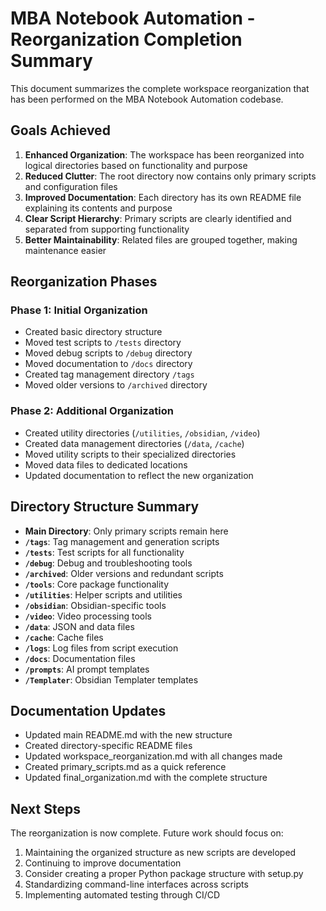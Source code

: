 # MBA Notebook Automation - Reorganization Completion Summary

This document summarizes the complete workspace reorganization that has been performed on the MBA Notebook Automation codebase.

## Goals Achieved

1. **Enhanced Organization**: The workspace has been reorganized into logical directories based on functionality and purpose
2. **Reduced Clutter**: The root directory now contains only primary scripts and configuration files
3. **Improved Documentation**: Each directory has its own README file explaining its contents and purpose
4. **Clear Script Hierarchy**: Primary scripts are clearly identified and separated from supporting functionality
5. **Better Maintainability**: Related files are grouped together, making maintenance easier

## Reorganization Phases

### Phase 1: Initial Organization
- Created basic directory structure
- Moved test scripts to `/tests` directory
- Moved debug scripts to `/debug` directory
- Moved documentation to `/docs` directory
- Created tag management directory `/tags`
- Moved older versions to `/archived` directory

### Phase 2: Additional Organization
- Created utility directories (`/utilities`, `/obsidian`, `/video`)
- Created data management directories (`/data`, `/cache`)
- Moved utility scripts to their specialized directories
- Moved data files to dedicated locations
- Updated documentation to reflect the new organization

## Directory Structure Summary

- **Main Directory**: Only primary scripts remain here
- **`/tags`**: Tag management and generation scripts
- **`/tests`**: Test scripts for all functionality
- **`/debug`**: Debug and troubleshooting tools
- **`/archived`**: Older versions and redundant scripts
- **`/tools`**: Core package functionality
- **`/utilities`**: Helper scripts and utilities
- **`/obsidian`**: Obsidian-specific tools
- **`/video`**: Video processing tools
- **`/data`**: JSON and data files
- **`/cache`**: Cache files
- **`/logs`**: Log files from script execution
- **`/docs`**: Documentation files
- **`/prompts`**: AI prompt templates
- **`/Templater`**: Obsidian Templater templates

## Documentation Updates
- Updated main README.md with the new structure
- Created directory-specific README files
- Updated workspace_reorganization.md with all changes made
- Created primary_scripts.md as a quick reference
- Updated final_organization.md with the complete structure

## Next Steps
The reorganization is now complete. Future work should focus on:

1. Maintaining the organized structure as new scripts are developed
2. Continuing to improve documentation
3. Consider creating a proper Python package structure with setup.py
4. Standardizing command-line interfaces across scripts
5. Implementing automated testing through CI/CD
